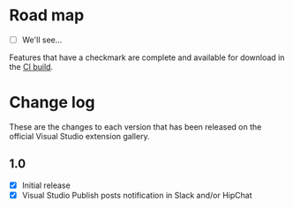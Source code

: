 # Road map

- [ ] We'll see...

Features that have a checkmark are complete and available for
download in the
[CI build](http://vsixgallery.com/extension/763d21f2-0b6e-49d1-ac3c-bd3a74e78566/).

# Change log

These are the changes to each version that has been released
on the official Visual Studio extension gallery.

## 1.0

- [x] Initial release
- [x] Visual Studio Publish posts notification in Slack and/or HipChat